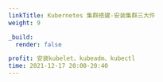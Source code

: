 ```yaml
---
linkTitle: Kubernetes 集群搭建-安装集群三大件
weight: 9

_build:
  render: false

profit: 安装kubelet、kubeadm、kubectl
time: 2021-12-17 20:00-20:40
---
```

